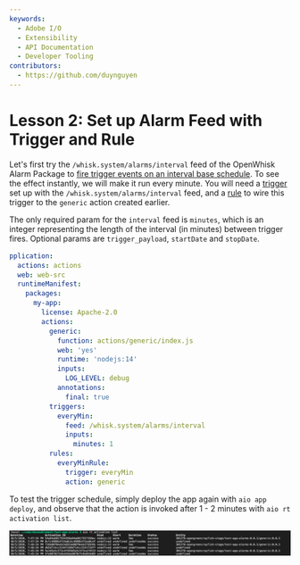 ```yaml
---
keywords:
  - Adobe I/O
  - Extensibility
  - API Documentation
  - Developer Tooling
contributors: 
  - https://github.com/duynguyen 
---
```


# Lesson 2: Set up Alarm Feed with Trigger and Rule

Let's first try the `/whisk.system/alarms/interval` feed of the OpenWhisk Alarm Package to [fire trigger events on an interval base schedule](https://github.com/apache/openwhisk-package-alarms#firing-a-trigger-event-periodically-on-an-interval-based-schedule). To see the effect instantly, we will make it run every minute. You will need a [trigger](https://github.com/apache/openwhisk/blob/master/docs/triggers_rules.md#creating-triggers) set up with the `/whisk.system/alarms/interval` feed, and a [rule](https://github.com/apache/openwhisk/blob/master/docs/triggers_rules.md#using-rules) to wire this trigger to the `generic` action created earlier.

The only required param for the `interval` feed is `minutes`, which is an integer representing the length of the interval (in minutes) between trigger fires. Optional params are `trigger_payload`, `startDate` and `stopDate`.

```yaml
pplication:
  actions: actions
  web: web-src
  runtimeManifest:
    packages:
      my-app:
        license: Apache-2.0
        actions:
          generic:
            function: actions/generic/index.js
            web: 'yes'
            runtime: 'nodejs:14'
            inputs:
              LOG_LEVEL: debug
            annotations:
              final: true
          triggers:
            everyMin:
              feed: /whisk.system/alarms/interval
              inputs: 
                minutes: 1
          rules:
            everyMinRule:
              trigger: everyMin
              action: generic
```

To test the trigger schedule, simply deploy the app again with `aio app deploy`, and observe that the action is invoked after 1 - 2 minutes with `aio rt activation list`.

![activation-list](assets/activation-list.png)

